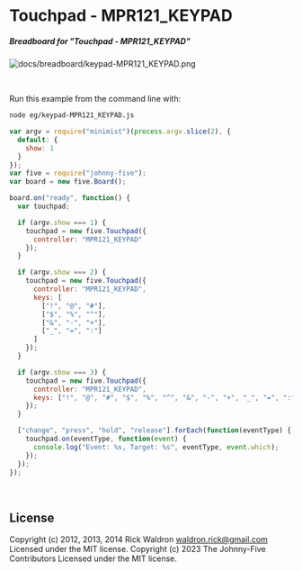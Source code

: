 <!--remove-start-->

# Touchpad - MPR121_KEYPAD

<!--remove-end-->






##### Breadboard for "Touchpad - MPR121_KEYPAD"



![docs/breadboard/keypad-MPR121_KEYPAD.png](breadboard/keypad-MPR121_KEYPAD.png)<br>

&nbsp;




Run this example from the command line with:
```bash
node eg/keypad-MPR121_KEYPAD.js
```


```javascript
var argv = require("minimist")(process.argv.slice(2), {
  default: {
    show: 1
  }
});
var five = require("johnny-five");
var board = new five.Board();

board.on("ready", function() {
  var touchpad;

  if (argv.show === 1) {
    touchpad = new five.Touchpad({
      controller: "MPR121_KEYPAD"
    });
  }

  if (argv.show === 2) {
    touchpad = new five.Touchpad({
      controller: "MPR121_KEYPAD",
      keys: [
        ["!", "@", "#"],
        ["$", "%", "^"],
        ["&", "-", "+"],
        ["_", "=", ":"]
      ]
    });
  }

  if (argv.show === 3) {
    touchpad = new five.Touchpad({
      controller: "MPR121_KEYPAD",
      keys: ["!", "@", "#", "$", "%", "^", "&", "-", "+", "_", "=", ":"]
    });
  }

  ["change", "press", "hold", "release"].forEach(function(eventType) {
    touchpad.on(eventType, function(event) {
      console.log("Event: %s, Target: %s", eventType, event.which);
    });
  });
});

```








&nbsp;

<!--remove-start-->

## License
Copyright (c) 2012, 2013, 2014 Rick Waldron <waldron.rick@gmail.com>
Licensed under the MIT license.
Copyright (c) 2023 The Johnny-Five Contributors
Licensed under the MIT license.

<!--remove-end-->
